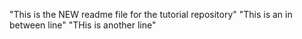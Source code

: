 "This is the NEW readme file for the tutorial repository"
"This is an in between line"
"THis is another line"